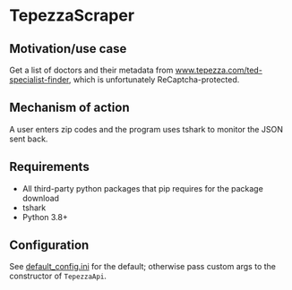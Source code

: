 # TepezzaScraper

## Motivation/use case
Get a list of doctors and their metadata from www.tepezza.com/ted-specialist-finder, which is unfortunately ReCaptcha-protected.

## Mechanism of action
A user enters zip codes and the program uses tshark to monitor the JSON sent back.

## Requirements
* All third-party python packages that pip requires for the package download
* tshark
* Python 3.8+

## Configuration
See [default_config.ini](tepezza/data/default_config.ini) for the default; otherwise pass custom args to the constructor of `TepezzaApi`.
